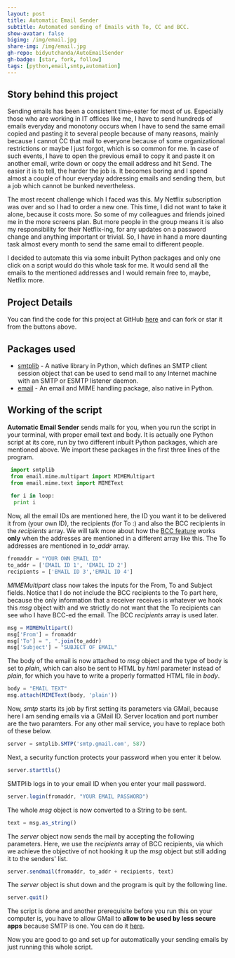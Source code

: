 ```yaml
---
layout: post
title: Automatic Email Sender
subtitle: Automated sending of Emails with To, CC and BCC. 
show-avatar: false
bigimg: /img/email.jpg
share-img: /img/email.jpg
gh-repo: bidyutchanda/AutoEmailSender
gh-badge: [star, fork, follow]
tags: [python,email,smtp,automation]
---
```


## Story behind this project

Sending emails has been a consistent time-eater for most of us. Especially those who are working in IT offices like me, I have to send hundreds of emails everyday and monotony occurs when I have to send the same email copied and pasting it to several people because of many reasons, mainly because I cannot CC that mail to everyone because of some organizational restrictions or maybe I just forgot, which is so common for me. In case of such events, I have to open the previous email to copy it and paste it on another email, write down or copy the email address and hit Send. The easier it is to tell, the harder the job is. It becomes boring and I spend almost a couple of hour everyday addressing emails and sending them, but a job which cannot be bunked nevertheless. 

The most recent challenge which I faced was this. My Netflix subscription was over and so I had to order a new one. This time, I did not want to take it alone, because it costs more. So some of my colleagues and friends joined me in the more screens plan. But more people in the group means it is also my responsibility for their Netflix-ing, for any updates on a password change and anything important or trivial. So, I have in hand a more daunting task almost every month to send the same email to different people. 

I decided to automate this via some inbuilt Python packages and only one click on a script would do this whole task for me. It would send all the emails to the mentioned addresses and I would remain free to, maybe, Netflix more. 

## Project Details

You can find the code for this project at GitHub [here](https://github.com/bidyutchanda/AutoEmailSender) and can fork or star it from the buttons above. 

## Packages used 

- [smtplib](https://docs.python.org/2/library/smtplib.html) - A native library in Python, which defines an SMTP client session object that can be used to send mail to any Internet machine with an SMTP or ESMTP listener daemon. 
- [email](https://docs.python.org/3/library/email.html#module-email) - An email and MIME handling package, also native in Python.

## Working of the script

**Automatic Email Sender** sends mails for you, when you run the script in your terminal, with proper email text and body. It is actually one Python script at its core, run by two different inbuilt Python packages, which are mentioned above. We import these packages in the first three lines of the program. 

```python
 import smtplib
 from email.mime.multipart import MIMEMultipart
 from email.mime.text import MIMEText
 
 for i in loop:
  print i
```

Now, all the email IDs are mentioned here, the ID you want it to be delivered it from (your own ID), the recipients (for To :) and also the BCC recipients in the _recipients_ array. We will talk more about how the [BCC feature](https://www.technology.pitt.edu/help-desk/how-to-documents/using-blind-carbon-copy-bcc-feature-protect-privacy-email-addresses) works **only** when the addresses are mentioned in a different array like this. The To addresses are mentioned in _to_addr_ array. 

```python
fromaddr = "YOUR OWN EMAIL ID"
to_addr = ['EMAIL ID 1', 'EMAIL ID 2']
recipients = ['EMAIL ID 3','EMAIL ID 4']
```

_MIMEMultipart_ class now takes the inputs for the From, To and Subject fields. Notice that I do not include the BCC recipients to the To part here, because the only information that a receiver receives is whatever we hook this _msg_ object with and we strictly do not want that the To recipients can see who I have BCC-ed the email. The BCC _recipients_ array is used later. 

```javascript
msg = MIMEMultipart()
msg['From'] = fromaddr
msg['To'] = ", ".join(to_addr)
msg['Subject'] = "SUBJECT OF EMAIL"
```

The body of the email is now attached to _msg_ object and the type of body is set to _plain_, which can also be sent to HTML by _html_ parameter instead of _plain_, for which you have to write a properly formatted HTML file in _body_.

```javascript
body = "EMAIL TEXT"
msg.attach(MIMEText(body, 'plain'))
```

Now, _smtp_ starts its job by first setting its parameters via GMail, because here I am sending emails via a GMail ID. Server location and port number are the two paramters. For any other mail service, you have to replace both of these below. 

```javascript
server = smtplib.SMTP('smtp.gmail.com', 587)
```

Next, a security function protects your password when you enter it below. 

```javascript
server.starttls()
```

SMTPlib logs in to your email ID when you enter your mail password. 

```javascript
server.login(fromaddr, "YOUR EMAIL PASSWORD")
```

The whole _msg_ object is now converted to a String to be sent. 

```javascript
text = msg.as_string()
```

The _server_ object now sends the mail by accepting the following parameters. Here, we use the _recipients_ array of BCC recipients, via which we achieve the objective of not hooking it up the _msg_ object but still adding it to the senders' list. 

```javascript
server.sendmail(fromaddr, to_addr + recipients, text)
```

The _server_ object is shut down and the program is quit by the following line. 
```javascript
server.quit()
```

The script is done and another prerequisite before you run this on your computer is, you have to allow GMail to **allow to be used by less secure apps** because SMTP is one. You can do it [here](https://myaccount.google.com/lesssecureapps).

Now you are good to go and set up for automatically your sending emails by just running this whole script.

